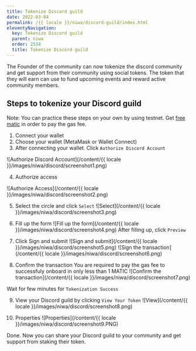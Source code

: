 ```yaml
---
title: Tokenize Discord guild
date: 2022-03-04
permalink: /{{ locale }}/niwa/discord-guild/index.html
eleventyNavigation:
  key: Tokenize Discord guild
  parent: niwa
  order: 2534
  title: Tokenize Discord guild
---
```


The Founder of the community can now tokenize the discord community and get support from their community using social tokens. The token that they will earn can use to fund upcoming events and reward active community members.

## Steps to tokenize your Discord guild

Note: You can practice these steps on your own by using testnet. Get [free matic](https://faucet.polygon.technology/) in order to pay the gas fee.

1. Connect your wallet
2. Choose your wallet (MetaMask or Wallet Connect)
3. After connecting your wallet. Click `Authorize Discord Account`

![Authorize Discord Account](/content/{{ locale }}/images/niwa/discord/screenshot1.png)

4. Authorize access

![Authorize Access](/content/{{ locale }}/images/niwa/discord/screenshot2.png)

5. Select the circle and click `Select`
   ![Select](/content/{{ locale }}/images/niwa/discord/screenshot3.png)

6. Fill up the form
   ![Fill up the form](/content/{{ locale }}/images/niwa/discord/screenshot4.png)
   After filling up, click `Preview`

7. Click Sign and submit
   ![Sign and submit](/content/{{ locale }}/images/niwa/discord/screenshot5.png)
   ![Sign the transaction](/content/{{ locale }}/images/niwa/discord/screenshot6.png)

8. Confirm the transaction
   You are required to pay the gas fee to successfuly onboard in only less than 1 MATIC
   ![Confirm the transaction](/content/{{ locale }}/images/niwa/discord/screenshot7.png)

Wait for few minutes for `Tokenization Success`

9. View your Discord guild by clicking `View Your Token`
   ![View](/content/{{ locale }}/images/niwa/discord/screenshot8.png)

10. Properties
    ![Properties](/content/{{ locale }}/images/niwa/discord/screenshot9.PNG)

Done. Now you can share your Discord guild to your community and get support from staking their token.
